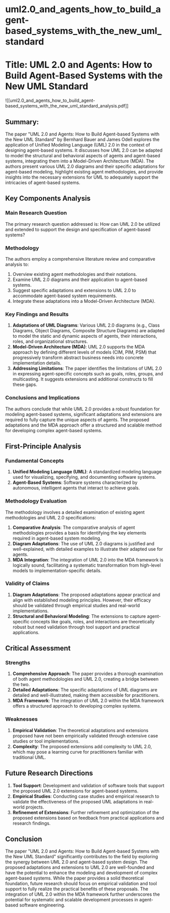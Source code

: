 # uml2.0_and_agents_how_to_build_agent-based_systems_with_the_new_uml_standard

# Title: UML 2.0 and Agents: How to Build Agent-Based Systems with the New UML Standard
![[uml2.0_and_agents_how_to_build_agent-based_systems_with_the_new_uml_standard_analysis.pdf]]

## Summary:
The paper "UML 2.0 and Agents: How to Build Agent-based Systems with the New UML Standard" by Bernhard Bauer and James Odell explores the application of Unified Modeling Language (UML) 2.0 in the context of designing agent-based systems. It discusses how UML 2.0 can be adapted to model the structural and behavioral aspects of agents and agent-based systems, integrating them into a Model-Driven Architecture (MDA). The authors present various UML 2.0 diagrams and their specific adaptations for agent-based modeling, highlight existing agent methodologies, and provide insights into the necessary extensions for UML to adequately support the intricacies of agent-based systems.

## Key Components Analysis

### Main Research Question

The primary research question addressed is: How can UML 2.0 be utilized and extended to support the design and specification of agent-based systems?

### Methodology

The authors employ a comprehensive literature review and comparative analysis to:
1. Overview existing agent methodologies and their notations.
2. Examine UML 2.0 diagrams and their application to agent-based systems.
3. Suggest specific adaptations and extensions to UML 2.0 to accommodate agent-based system requirements.
4. Integrate these adaptations into a Model-Driven Architecture (MDA).

### Key Findings and Results

1. **Adaptations of UML Diagrams**: Various UML 2.0 diagrams (e.g., Class Diagrams, Object Diagrams, Composite Structure Diagrams) are adapted to model the static and dynamic aspects of agents, their interactions, roles, and organizational structures.
2. **Model-Driven Architecture (MDA)**: UML 2.0 supports the MDA approach by defining different levels of models (CIM, PIM, PSM) that progressively transform abstract business needs into concrete implementation details.
3. **Addressing Limitations**: The paper identifies the limitations of UML 2.0 in expressing agent-specific concepts such as goals, roles, groups, and multicasting. It suggests extensions and additional constructs to fill these gaps.

### Conclusions and Implications

The authors conclude that while UML 2.0 provides a robust foundation for modeling agent-based systems, significant adaptations and extensions are required to fully capture the unique aspects of agents. The proposed adaptations and the MDA approach offer a structured and scalable method for developing complex agent-based systems.

## First-Principle Analysis

### Fundamental Concepts

1. **Unified Modeling Language (UML)**: A standardized modeling language used for visualizing, specifying, and documenting software systems.
2. **Agent-Based Systems**: Software systems characterized by autonomous, intelligent agents that interact to achieve goals.

### Methodology Evaluation

The methodology involves a detailed examination of existing agent methodologies and UML 2.0 specifications:
1. **Comparative Analysis**: The comparative analysis of agent methodologies provides a basis for identifying the key elements required in agent-based system modeling.
2. **Diagram Adaptations**: The use of UML 2.0 diagrams is justified and well-explained, with detailed examples to illustrate their adapted use for agents.
3. **MDA Integration**: The integration of UML 2.0 into the MDA framework is logically sound, facilitating a systematic transformation from high-level models to implementation-specific details.

### Validity of Claims

1. **Diagram Adaptations**: The proposed adaptations appear practical and align with established modeling principles. However, their efficacy should be validated through empirical studies and real-world implementations.
2. **Structural and Behavioral Modeling**: The extensions to capture agent-specific concepts like goals, roles, and interactions are theoretically robust but need validation through tool support and practical applications.

## Critical Assessment

### Strengths

1. **Comprehensive Approach**: The paper provides a thorough examination of both agent methodologies and UML 2.0, creating a bridge between the two.
2. **Detailed Adaptations**: The specific adaptations of UML diagrams are detailed and well-illustrated, making them accessible for practitioners.
3. **MDA Framework**: The integration of UML 2.0 within the MDA framework offers a structured approach to developing complex systems.

### Weaknesses

1. **Empirical Validation**: The theoretical adaptations and extensions proposed have not been empirically validated through extensive case studies or tool implementations.
2. **Complexity**: The proposed extensions add complexity to UML 2.0, which may pose a learning curve for practitioners familiar with traditional UML.

## Future Research Directions

1. **Tool Support**: Development and validation of software tools that support the proposed UML 2.0 extensions for agent-based systems.
2. **Empirical Studies**: Conducting case studies and empirical research to validate the effectiveness of the proposed UML adaptations in real-world projects.
3. **Refinement of Extensions**: Further refinement and optimization of the proposed extensions based on feedback from practical applications and research findings.

## Conclusion

The paper "UML 2.0 and Agents: How to Build Agent-based Systems with the New UML Standard" significantly contributes to the field by exploring the synergy between UML 2.0 and agent-based system design. The proposed adaptations and extensions to UML 2.0 are well-founded and have the potential to enhance the modeling and development of complex agent-based systems. While the paper provides a solid theoretical foundation, future research should focus on empirical validation and tool support to fully realize the practical benefits of these proposals. The integration of UML 2.0 within the MDA framework further underscores the potential for systematic and scalable development processes in agent-based software engineering.